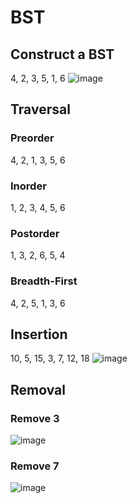 # BST
## Construct a BST
4, 2, 3, 5, 1, 6
![image](https://github.com/user-attachments/assets/db25cc9c-06cc-4676-ad9b-2174b93c204c)
## Traversal
### Preorder
4, 2, 1, 3, 5, 6
### Inorder
1, 2, 3, 4, 5, 6
### Postorder
1, 3, 2, 6, 5, 4
### Breadth-First
4, 2, 5, 1, 3, 6

## Insertion
10, 5, 15, 3, 7, 12, 18
![image](https://github.com/user-attachments/assets/8b5c4e3c-bc6e-4bb1-9f75-6714673fb1cc)
## Removal
### Remove 3
![image](https://github.com/user-attachments/assets/f5982d58-d0c3-472b-ab07-1b24d2f8ebfb)
### Remove 7
![image](https://github.com/user-attachments/assets/6325cb00-3185-4992-86e8-1df851c2dfdd)
